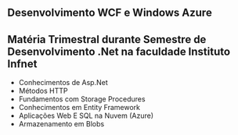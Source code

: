 ## Desenvolvimento WCF e Windows Azure

## Matéria Trimestral durante Semestre de Desenvolvimento .Net na faculdade Instituto Infnet

- Conhecimentos de Asp.Net
- Métodos HTTP
- Fundamentos com Storage Procedures
- Conhecimentos em Entity Framework
- Aplicações Web E SQL na Nuvem (Azure) 
- Armazenamento em Blobs 
